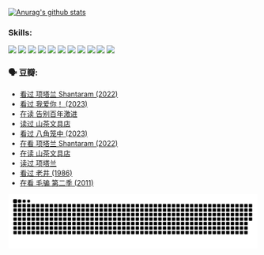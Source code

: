 
[![Anurag's github stats](https://github-readme-stats.vercel.app/api?username=w940853815)](https://github.com/anuraghazra/github-readme-stats)

### Skills:

<code><img height="32" src="https://cdn.jsdelivr.net/npm/simple-icons@v5/icons/python.svg"></code>
<code><img height="32" src="https://cdn.jsdelivr.net/npm/simple-icons@v5/icons/javascript.svg"></code>
<code><img height="32" src="https://cdn.jsdelivr.net/npm/simple-icons@v5/icons/django.svg"></code>
<code><img height="32" src="https://cdn.jsdelivr.net/npm/simple-icons@v5/icons/flask.svg"></code>
<code><img height="32" src="https://cdn.jsdelivr.net/npm/simple-icons@v5/icons/vuetify.svg"></code>
<code><img height="32" src="https://cdn.jsdelivr.net/npm/simple-icons@v5/icons/git.svg"></code>
<code><img height="32" src="https://cdn.jsdelivr.net/npm/simple-icons@v5/icons/docker.svg"></code>
<code><img height="32" src="https://cdn.jsdelivr.net/npm/simple-icons@v5/icons/postgresql.svg"></code>
<code><img height="32" src="https://cdn.jsdelivr.net/npm/simple-icons@v5/icons/elasticsearch.svg"></code>
<code><img height="32" src="https://cdn.jsdelivr.net/npm/simple-icons@v5/icons/macos.svg"></code>
<code><img height="32" src="https://cdn.jsdelivr.net/npm/simple-icons@v5/icons/linux.svg"></code>

### 🗣 豆瓣:

<!-- DOUBAN-ACTIVITIES:START -->
- [看过 项塔兰 Shantaram‎ (2022)](https://www.douban.com/people/136069238/status/4387849946/?_i=96220096)
- [看过 我爱你！‎ (2023)](https://www.douban.com/people/136069238/status/4385556252/?_i=96220096)
- [在读 告别百年激进](https://www.douban.com/people/136069238/status/4374953075/?_i=96220096)
- [读过 山茶文具店](https://www.douban.com/people/136069238/status/4374952154/?_i=96220096)
- [看过 八角笼中‎ (2023)](https://www.douban.com/people/136069238/status/4367541707/?_i=96220096)
- [在看 项塔兰 Shantaram‎ (2022)](https://www.douban.com/people/136069238/status/4365497032/?_i=96220096)
- [在读 山茶文具店](https://www.douban.com/people/136069238/status/4364620725/?_i=96220096)
- [读过 项塔兰](https://www.douban.com/people/136069238/status/4364620288/?_i=96220096)
- [看过 老井‎ (1986)](https://www.douban.com/people/136069238/status/4362366672/?_i=96220096)
- [在看 毛骗 第二季‎ (2011)](https://www.douban.com/people/136069238/status/4355752869/?_i=96220096)
<!-- DOUBAN-ACTIVITIES:END -->


![Snake animation](https://raw.githubusercontent.com/w940853815/w940853815/output/github-contribution-grid-snake.svg)

<!--
**w940853815/w940853815** is a ✨ _special_ ✨ repository because its `README.md` (this file) appears on your GitHub profile.

Here are some ideas to get you started:

- 🔭 I’m currently working on ...
- 🌱 I’m currently learning ...
- 👯 I’m looking to collaborate on ...
- 🤔 I’m looking for help with ...
- 💬 Ask me about ...
- 📫 How to reach me: ...
- 😄 Pronouns: ...
- ⚡ Fun fact: ...
-->
